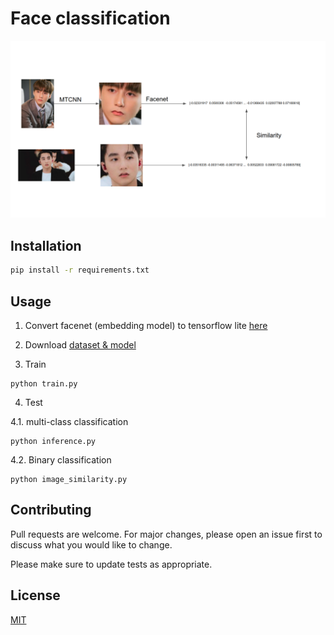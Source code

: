# Face classification
![](similarity.png)
## Installation
```bash
pip install -r requirements.txt
```

## Usage
1. Convert facenet (embedding model) to tensorflow lite [here](https://colab.research.google.com/drive/1VovEl0I671JG7ufg2PtfjwKdM8YEK353?usp=sharing)

2. Download [dataset & model](https://drive.google.com/drive/folders/1y8CKhCWusiaZ3P86H5hZsW3gySTyLyaA?usp=sharing)
3. Train
```
python train.py
```
4. Test

4.1. multi-class classification
```
python inference.py
```
4.2. Binary classification
    
```
python image_similarity.py
```

## Contributing
Pull requests are welcome. For major changes, please open an issue first to discuss what you would like to change.

Please make sure to update tests as appropriate.

## License
[MIT](https://choosealicense.com/licenses/mit/)